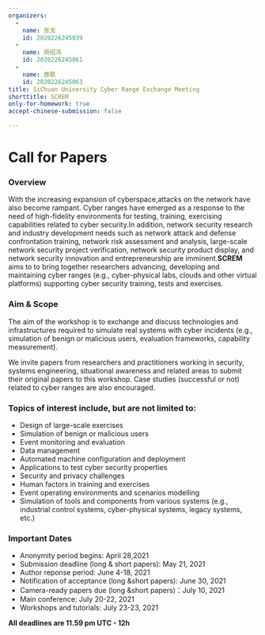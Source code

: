 ```yaml
---
organizers:
  -
    name: 张戈
    id: 2020226245039
  -
    name: 周绍鸿
    id: 2020226245061
  -
    name: 唐聪
    id: 2020226245063
title: SiChuan University Cyber Range Exchange Meeting
shorttitle: SCREM
only-for-homework: true
accept-chinese-submission: false

---
```


# Call for Papers

### Overview

With the increasing expansion of cyberspace,attacks on the network have also become rampant. Cyber ranges have emerged as a response to the need of high-fidelity environments for testing, training, exercising capabilities related to cyber security.In addition, network security research and industry development needs such as network attack and defense confrontation training, network risk assessment and analysis, large-scale network security project verification, network security product display, and network security innovation and entrepreneurship are imminent.**SCREM** aims to to bring together researchers advancing, developing and maintaining cyber ranges (e.g., cyber-physical labs, clouds and other virtual platforms) supporting cyber security training, tests and exercises. 

### Aim & Scope

The aim of the workshop is to exchange and discuss technologies and infrastructures required to simulate real systems with cyber incidents (e.g., simulation of benign or malicious users, evaluation frameworks, capability measurement).

We invite papers from researchers and practitioners working in security, systems engineering, situational awareness and related areas to submit their original papers to this workshop. Case studies (successful or not) related to cyber ranges are also encouraged.

### Topics of interest include, but are not limited to:

- Design of large-scale exercises
- Simulation of benign or malicious users
- Event monitoring and evaluation
- Data management
- Automated machine configuration and deployment
- Applications to test cyber security properties
- Security and privacy challenges
- Human factors in training and exercises
- Event operating environments and scenarios modelling
- Simulation of tools and components from various systems (e.g., industrial control systems, cyber-physical systems, legacy systems, etc.)



### Important Dates

+ Anonymity period begins: April 28,2021
+ Submission deadline (long & short papers): May 21, 2021
+ Author reponse period: June 4-18, 2021
+ Notification of acceptance (long &short papers): June 30, 2021
+ Camera-ready papers due (long &short papers)：July 10, 2021
+ Main conference: July 20-22, 2021
+ Workshops and tutorials: July 23-23, 2021

**All deadlines are 11.59 pm UTC - 12h**